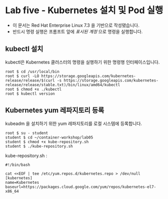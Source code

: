Lab five - Kubernetes 설치 및 Pod 실행
===

* 이 문서는 Red Hat Enterprise Linux 7.3 을 기반으로 작성됐습니다.
* 반드시 명령 실행은 프롬프트 앞에 *표시된 계정* 으로 명령을 실행합니다.  


## kubectl 설치

kubectl은 Kubernetes 클러스터의 명령을 실행하기 위한 명령행 인터페이스입니다.

```
root $ cd /usr/local/bin
root $ curl -LO https://storage.googleapis.com/kubernetes-release/release/$(curl -s https://storage.googleapis.com/kubernetes-release/release/stable.txt)/bin/linux/amd64/kubectl       
root $ chmod +x ./kubectl
root $ kubectl version
```

## Kubernetes yum 레파지토리 등록

kubeadm 을 설치하기 위한 yum 레파지토리를 로컬 시스템에 등록합니다.
 
```
root $ su - student
student $ cd ~/container-workshop/lab05
student $ chmod +x kube-repository.sh
student $ ./kube-repository.sh
```

kube-repository.sh :

```
#!/bin/bash

cat <<EOF | tee /etc/yum.repos.d/kubernetes.repo > /dev/null
[kubernetes]
name=Kubernetes
baseurl=https://packages.cloud.google.com/yum/repos/kubernetes-el7-x86_64

```
